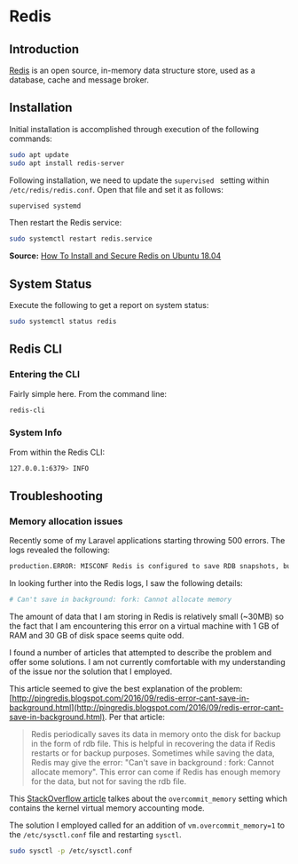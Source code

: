 # Redis

## Introduction

[Redis](http://redis.io/) is an open source, in-memory data structure store, used as a database, cache and message broker.

## Installation

Initial installation is accomplished through execution of the following commands:

```bash
sudo apt update
sudo apt install redis-server
```

Following installation, we need to update the `supervised ` setting within `/etc/redis/redis.conf`. Open that file and set it as follows:

```bash
supervised systemd
```

Then restart the Redis service:

```bash
sudo systemctl restart redis.service
```

**Source:** [How To Install and Secure Redis on Ubuntu 18.04](https://www.digitalocean.com/community/tutorials/how-to-install-and-secure-redis-on-ubuntu-18-04)

## System Status

Execute the following to get a report on system status:

```bash
sudo systemctl status redis
```

## Redis CLI

### Entering the CLI

Fairly simple here. From the command line:

```bash
redis-cli
```

### System Info

From within the Redis CLI:

```bash
127.0.0.1:6379> INFO
```

## Troubleshooting

### Memory allocation issues

Recently some of my Laravel applications starting throwing 500 errors. The logs revealed the following:

```bash
production.ERROR: MISCONF Redis is configured to save RDB snapshots, but is currently not able to persist on disk. Commands that may modify the data set are disabled. Please check Redis logs for details about the error.
```

In looking further into the Redis logs, I saw the following details:

```bash
# Can't save in background: fork: Cannot allocate memory
```

The amount of data that I am storing in Redis is relatively small (~30MB) so the fact that I am encountering this error on a virtual machine with 1 GB of RAM and 30 GB of disk space seems quite odd.

I found a number of articles that attempted to describe the problem and offer some solutions. I am not currently comfortable with my understanding of the issue nor the solution that I employed.

This article seemed to give the best explanation of the problem: [http://pingredis.blogspot.com/2016/09/redis-error-cant-save-in-background.html](http://pingredis.blogspot.com/2016/09/redis-error-cant-save-in-background.html). Per that article:

> Redis periodically saves its data in memory onto the disk for backup in the form of rdb file. This is helpful in recovering the data if Redis restarts or for backup purposes. Sometimes while saving the data, Redis may give the error: "Can't save in background : fork: Cannot allocate memory". This error can come if Redis has enough memory for the data, but not for saving the rdb file.

This [StackOverflow article](https://stackoverflow.com/questions/11752544/redis-bgsave-failed-because-fork-cannot-allocate-memory) talkes about the `overcommit_memory` setting which contains the kernel virtual memory accounting mode.

The solution I employed called for an addition of `vm.overcommit_memory=1` to the `/etc/sysctl.conf` file and restarting `sysctl`.

```bash
sudo sysctl -p /etc/sysctl.conf
```

